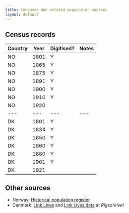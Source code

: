 ```yaml
---
title: Censuses and related population sources
layout: default
---
```


## Census records

| Country | Year | Digitised? | Notes |
| --- | --- | --- | --- |
| NO | 1801 | Y | |
| NO | 1865 | Y | |
| NO | 1875 | Y | |
| NO | 1891 | Y | |
| NO | 1900 | Y | |
| NO | 1910 | Y | |
| NO | 1920 |  | |
| --- | --- | --- | --- |
| DK | 1801 | Y | |
| DK | 1834 | Y | |
| DK | 1850 | Y | |
| DK | 1860 | Y | |
| DK | 1880 | Y | |
| DK | 1901 | Y | |
| DK | 1921 |  | |

## Other sources
- Norway: [Historical population register](https://histreg.no/)
- Denmark: [Link Lives](https://link-lives.dk/) and [Link Lives data](https://www.sa.dk/da/brug-arkivet/link-lives-data/) at _Rigsarkivet_
